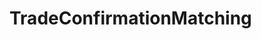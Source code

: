 # TradeConfirmationMatching   

<script src="https://unpkg.com/@stoplight/elements/web-components.min.js"></script>
<link rel="stylesheet" href="https://unpkg.com/@stoplight/elements/styles.min.css">

<elements-api
  apiDescriptionUrl="TradeConfirmationMatching.yaml"
  layout="sidebar"
  router="hash"
  hideTryIt="false"
  hideSchemas="false"
  hideInternal="false"
/>
